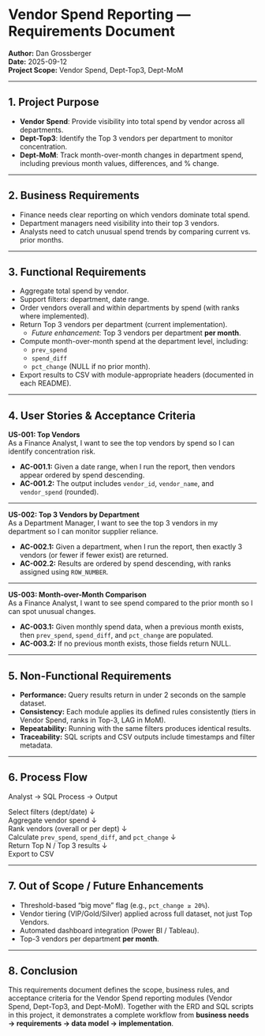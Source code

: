 # Vendor Spend Reporting — Requirements Document

**Author:** Dan Grossberger  
**Date:** 2025-09-12  
**Project Scope:** Vendor Spend, Dept-Top3, Dept-MoM

---

## 1. Project Purpose
- **Vendor Spend**: Provide visibility into total spend by vendor across all departments.  
- **Dept-Top3**: Identify the Top 3 vendors per department to monitor concentration.  
- **Dept-MoM**: Track month-over-month changes in department spend, including previous month values, differences, and % change.

---

## 2. Business Requirements
- Finance needs clear reporting on which vendors dominate total spend.  
- Department managers need visibility into their top 3 vendors.  
- Analysts need to catch unusual spend trends by comparing current vs. prior months.

---

## 3. Functional Requirements
- Aggregate total spend by vendor.  
- Support filters: department, date range.  
- Order vendors overall and within departments by spend (with ranks where implemented).  
- Return Top 3 vendors per department (current implementation).  
  - *Future enhancement*: Top 3 vendors per department **per month**.  
- Compute month-over-month spend at the department level, including:  
  - `prev_spend`  
  - `spend_diff`  
  - `pct_change` (NULL if no prior month).  
- Export results to CSV with module-appropriate headers (documented in each README).

---

## 4. User Stories & Acceptance Criteria

**US-001: Top Vendors**  
As a Finance Analyst, I want to see the top vendors by spend so I can identify concentration risk.

- **AC-001.1:** Given a date range, when I run the report, then vendors appear ordered by spend descending.  
- **AC-001.2:** The output includes `vendor_id`, `vendor_name`, and `vendor_spend` (rounded).  

---

**US-002: Top 3 Vendors by Department**  
As a Department Manager, I want to see the top 3 vendors in my department so I can monitor supplier reliance.

- **AC-002.1:** Given a department, when I run the report, then exactly 3 vendors (or fewer if fewer exist) are returned.  
- **AC-002.2:** Results are ordered by spend descending, with ranks assigned using `ROW_NUMBER`.  

---

**US-003: Month-over-Month Comparison**  
As a Finance Analyst, I want to see spend compared to the prior month so I can spot unusual changes.

- **AC-003.1:** Given monthly spend data, when a previous month exists, then `prev_spend`, `spend_diff`, and `pct_change` are populated.  
- **AC-003.2:** If no previous month exists, those fields return NULL.  

---

## 5. Non-Functional Requirements
- **Performance:** Query results return in under 2 seconds on the sample dataset.  
- **Consistency:** Each module applies its defined rules consistently (tiers in Vendor Spend, ranks in Top-3, LAG in MoM).  
- **Repeatability:** Running with the same filters produces identical results.  
- **Traceability:** SQL scripts and CSV outputs include timestamps and filter metadata.

---

## 6. Process Flow
Analyst → SQL Process → Output  

Select filters (dept/date) ↓  
Aggregate vendor spend ↓  
Rank vendors (overall or per dept) ↓  
Calculate `prev_spend`, `spend_diff`, and `pct_change` ↓  
Return Top N / Top 3 results ↓  
Export to CSV

---

## 7. Out of Scope / Future Enhancements
- Threshold-based “big move” flag (e.g., `pct_change ≥ 20%`).  
- Vendor tiering (VIP/Gold/Silver) applied across full dataset, not just Top Vendors.  
- Automated dashboard integration (Power BI / Tableau).  
- Top-3 vendors per department **per month**.

---

## 8. Conclusion
This requirements document defines the scope, business rules, and acceptance criteria for the Vendor Spend reporting modules (Vendor Spend, Dept-Top3, and Dept-MoM). Together with the ERD and SQL scripts in this project, it demonstrates a complete workflow from **business needs → requirements → data model → implementation**.
